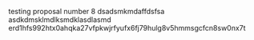 testing proposal number 8
dsadsmkmdaffdsfsa
asdkdmsklmdlksmdklasdlasmd
erd1hfs992htx0ahqka27vfpkwjrfyufx6fj79hulg8v5hmmsgcfcn8sw0nx7t